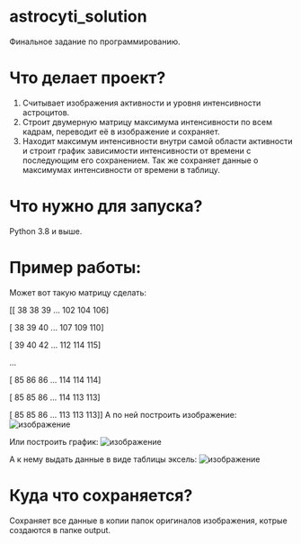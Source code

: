 # astrocyti_solution
Финальное задание по программированию.

# Что делает проект?
1. Считывает изображения активности и уровня интенсивности астроцитов.
2. Строит двумерную матрицу максимума интенсивности по всем кадрам, переводит её в изображение и сохраняет.
3. Находит максимум интенсивности внутри самой области активности и строит график зависимости интенсивности от времени с последующим его сохранением. Так же сохраняет данные о максимумах интенсивности от времени в таблицу.

# Что нужно для запуска?
Python 3.8 и выше.

# Пример работы:
Может вот такую матрицу сделать:

[[ 38  38  39 ... 102 104 106]

 [ 38  39  40 ... 107 109 110]
 
 [ 39  40  42 ... 112 114 115]
 
 ...                       
 
 [ 85  86  86 ... 114 114 114]
 
 [ 85  85  86 ... 114 113 113]
 
 [ 85  85  86 ... 113 113 113]]
 А по ней построить изображение:
![изображение](https://github.com/TheSubDex/astrocyti_solution/assets/74463256/02f3d5ff-5e94-42df-9eda-90a2127c6e59)

Или построить график:
![изображение](https://github.com/TheSubDex/astrocyti_solution/assets/74463256/97e9a933-c6f2-43ea-a0e2-e1fb0c75a6f5)

А к нему выдать данные в виде таблицы эксель:
![изображение](https://github.com/TheSubDex/astrocyti_solution/assets/74463256/a13b8e44-981e-4dc7-b917-9ab86f943f01)

# Куда что сохраняется?
Сохраняет все данные в копии папок оригиналов изображения, котрые создаются в папке output.
